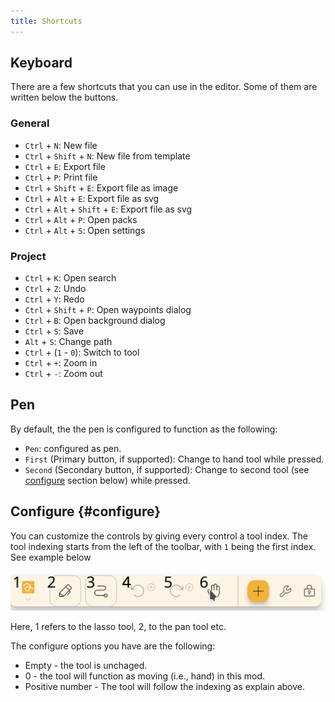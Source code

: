 ```yaml
---
title: Shortcuts
---
```



## Keyboard

There are a few shortcuts that you can use in the editor.
Some of them are written below the buttons.

### General

* `Ctrl` + `N`: New file
* `Ctrl` + `Shift` + `N`: New file from template
* `Ctrl` + `E`: Export file
* `Ctrl` + `P`: Print file
* `Ctrl` + `Shift` + `E`: Export file as image
* `Ctrl` + `Alt` + `E`: Export file as svg
* `Ctrl` + `Alt` + `Shift` + `E`: Export file as svg
* `Ctrl` + `Alt` + `P`: Open packs
* `Ctrl` + `Alt` + `S`: Open settings

### Project

* `Ctrl` + `K`: Open search
* `Ctrl` + `Z`: Undo
* `Ctrl` + `Y`: Redo
* `Ctrl` + `Shift` + `P`: Open waypoints dialog
* `Ctrl` + `B`: Open background dialog
* `Ctrl` + `S`: Save
* `Alt` + `S`: Change path
* `Ctrl` + (`1` - `0`): Switch to tool
* `Ctrl` + `+`: Zoom in
* `Ctrl` + `-`: Zoom out

## Pen

By default, the the pen is configured to function as the following:
* `Pen`: configured as pen. 
* `First` (Primary button, if supported): Change to hand tool while pressed.
* `Second` (Secondary button, if supported): Change to second tool (see [configure](#configure) section below)  while pressed. 



## Configure {#configure}

You can customize the controls by giving every control a tool index. The tool indexing starts from the left of the toolbar, with `1` being the first index. See example below

![toolbar numbered](toolbar_numbered.png)

Here, 1 refers to the lasso tool, 2, to the pan tool etc.

The configure options you have are the following:

* Empty - the tool is unchaged.
* 0 - the tool will function as moving (i.e., hand) in this mod.
* Positive number - The tool will follow the indexing as explain above. 


